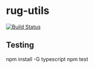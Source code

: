 # rug-utils

[![Build Status](https://travis-ci.org/atomist/rug-utils.svg?branch=master)](https://travis-ci.org/atomist/rug-utils)

## Testing

npm install -G typescript
npm test
